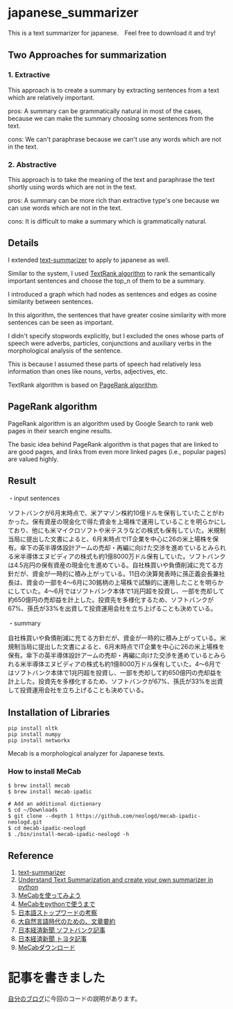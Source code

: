 # japanese_summarizer
This is a text summarizer for japanese.　Feel free to download it and try!

## Two Approaches for summarization
### 1. Extractive

This approach is to create a summary by extracting sentences from a text which are relatively important.

pros: A summary can be grammatically natural in most of the cases, because we can make the summary choosing some sentences from the text.

cons: We can't paraphrase because we can't use any words which are not in the text.

### 2. Abstractive

This approach is to take the meaning of the text and paraphrase the text shortly using words which are not in the text.

pros: A summary can be more rich than extractive type's one because we can use words which are not in the text.

cons: It is difficult to make a summary which is grammatically natural.

## Details
I extended [text-summarizer](https://github.com/edubey/text-summarizer) to apply to japanese as well.

Similar to the system, I used [TextRank algorithm](https://web.eecs.umich.edu/~mihalcea/papers/mihalcea.emnlp04.pdf) to rank the semantically important sentences and choose the top_n of them to be a summary.

I introduced a graph which had nodes as sentences and edges as cosine similarity between sentences.

In this algorithm, the sentences that have greater cosine similarity with more sentences can be seen as important.

I didn't specify stopwords explicitly, but I excluded the ones whose parts of speech were adverbs, particles, conjunctions and auxiliary verbs in the morphological analysis of the sentence.

This is because I assumed these parts of speech had relatively less information than ones like nouns, verbs, adjectives, etc. 

TextRank algorithm is based on [PageRank algorithm](http://ilpubs.stanford.edu:8090/422/1/1999-66.pdf).

## PageRank algorithm
PageRank algorithm is an algorithm used by Google Search to rank web pages in their search engine results.

The basic idea behind PageRank algorithm is that pages that are linked to are good pages, and links from even more linked pages (i.e., popular pages) are valued highly.

## Result
・input sentences

ソフトバンクが6月末時点で、米アマゾン株約10億ドルを保有していたことがわかった。保有資産の現金化で得た資金を上場株で運用していることを明らかにしており、他にも米マイクロソフトや米テスラなどの株式も保有していた。米規制当局に提出した文書によると、6月末時点でIT企業を中心に26の米上場株を保有。傘下の英半導体設計アームの売却・再編に向けた交渉を進めているとみられる米半導体エヌビディアの株式も約1億8000万ドル保有していた。ソフトバンクは4.5兆円の保有資産の現金化を進めている。自社株買いや負債削減に充てる方針だが、資金が一時的に積み上がっている。11日の決算発表時に孫正義会長兼社長は、資金の一部を4～6月に30銘柄の上場株で試験的に運用したことを明らかにしていた。4～6月ではソフトバンク本体で1兆円超を投資し、一部を売却して約650億円の売却益を計上した。投資先を多様化するため、ソフトバンクが67%、孫氏が33%を出資して投資運用会社を立ち上げることも決めている。

・summary

 自社株買いや負債削減に充てる方針だが、資金が一時的に積み上がっている。米規制当局に提出した文書によると、6月末時点でIT企業を中心に26の米上場株を保有。傘下の英半導体設計アームの売却・再編に向けた交渉を進めているとみられる米半導体エヌビディアの株式も約1億8000万ドル保有していた。4～6月ではソフトバンク本体で1兆円超を投資し、一部を売却して約650億円の売却益を計上した。投資先を多様化するため、ソフトバンクが67%、孫氏が33%を出資して投資運用会社を立ち上げることも決めている。
 
## Installation of Libraries
```
pip install nltk
pip install numpy
pip install networkx
```
Mecab is a morphological analyzer for Japanese texts.
### How to install MeCab
```
$ brew install mecab
$ brew install mecab-ipadic

# Add an additional dictionary
$ cd ~/Downloads
$ git clone --depth 1 https://github.com/neologd/mecab-ipadic-neologd.git
$ cd mecab-ipadic-neologd
$ ./bin/install-mecab-ipadic-neologd -h
```

## Reference
1. [text-summarizer](https://github.com/edubey/text-summarizer)                                                                                                      
2. [Understand Text Summarization and create your own summarizer in python](https://towardsdatascience.com/understand-text-summarization-and-create-your-own-summarizer-in-python-b26a9f09fc70)                                                                                                                                         
3. [MeCabを使ってみよう](https://qiita.com/yonedaco/items/27e1ad19132c9f1c9180)                                                                                      
4. [MeCabをpythonで使うまで](https://qiita.com/Sak1361/items/47e9ec464ccc770cd65c)                                                                                   
5. [日本語ストップワードの考察](https://mieruca-ai.com/ai/nlp-stopwords/)                                                                                            
6. [大自然言語時代のための、文章要約](https://qiita.com/icoxfog417/items/d06651db10e27220c819)
7. [日本経済新聞 ソフトバンク記事](https://www.nikkei.com/article/DGXMZO62742660Y0A810C2I00000/)
8. [日本経済新聞 トヨタ記事](https://www.nikkei.com/article/DGXMZO62743260Y0A810C2I00000/)
9. [MeCabダウンロード](https://techacademy.jp/magazine/24037)

# 記事を書きました
[自分のブログ](https://spond.hatenablog.com/entry/2020/08/20/135437)に今回のコードの説明があります。
